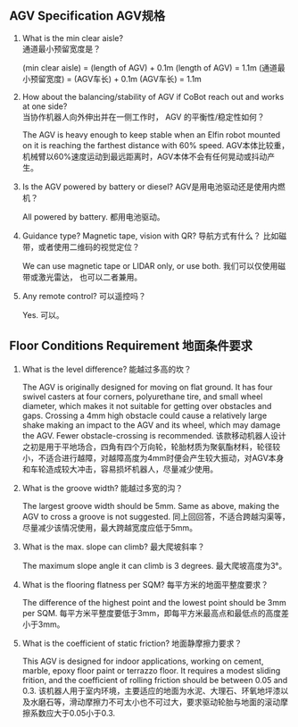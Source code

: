 ## AGV Specification   AGV规格    

1.  What is the min clear aisle?    
    通道最小预留宽度是？
 
    (min clear aisle) = (length of AGV) + 0.1m
   	(length of AGV) = 1.1m
	(通道最小预留宽度) = (AGV车长) + 0.1m
    (AGV车长) = 1.1m 



2.  How about the balancing/stability of AGV if CoBot reach out and works at one side?   
    当协作机器人向外伸出并在一侧工作时， AGV 的平衡性/稳定性如何？
      
	The AGV is heavy enough to keep stable when an Elfin robot mounted on it is reaching the farthest distance with 60% speed.
    AGV本体比较重，机械臂以60%速度运动到最远距离时，AGV本体不会有任何晃动或抖动产生。

  

3.  Is the AGV powered by battery or diesel?
    AGV是用电池驱动还是使用内燃机？

    All powered by battery.
	都用电池驱动。 



4.  Guidance type? Magnetic tape, vision with QR?
    导航方式有什么？ 比如磁带，或者使用二维码的视觉定位？
         
    We can use magnetic tape or LIDAR only, or use both.
	我们可以仅使用磁带或激光雷达， 也可以二者兼用。



5.  Any remote control? 
    可以遥控吗？
 
    Yes.
    可以。
 



## Floor Conditions Requirement   地面条件要求

1.  What is the level difference?
    能越过多高的坎？

    The AGV is originally designed for moving on flat ground. It has four swivel casters at four corners, polyurethane tire, and small wheel diameter, which makes it not suitable for getting over obstacles and gaps. Crossing a 4mm high obstacle could cause a relatively large shake making an impact to the AGV and its wheel, which may damage the AGV. Fewer obstacle-crossing is recommended.
    该款移动机器人设计之初是用于平地场合，四角有四个万向轮，轮胎材质为聚氨酯材料，轮径较小，不适合进行越障，对越障高度为4mm时便会产生较大振动，对AGV本身和车轮造成较大冲击，容易损坏机器人，尽量减少使用。



2. What is the groove width?
   能越过多宽的沟？

   The largest groove width should be 5mm. Same as above, making the AGV to cross a groove is not suggested. 
   同上回回答，不适合跨越沟渠等，尽量减少该情况使用，最大跨越宽度应低于5mm。



3.  What is the max. slope can climb?
    最大爬坡斜率？

    The maximum slope angle it can climb is 3 degrees.
    最大爬坡高度为3°。



4.  What is the flooring flatness per SQM?
    每平方米的地面平整度要求？

    The difference of the highest point and the lowest point should be 3mm per SQM.
    每平方米平整度要低于3mm，即每平方米最高点和最低点的高度差小于3mm。
    
    
    
5.  What is the coefficient of static friction?
    地面静摩擦力要求？

    This AGV is designed for indoor applications, working on cement, marble, epoxy floor paint or terrazzo floor. It requires a modest sliding frition, and the coefficient of rolling friction should be between 0.05 and 0.3.
    该机器人用于室内环境，主要适应的地面为水泥、大理石、环氧地坪漆以及水磨石等，滑动摩擦力不可太小也不可过大，要求驱动轮胎与地面的滚动摩擦系数应大于0.05小于0.3.

